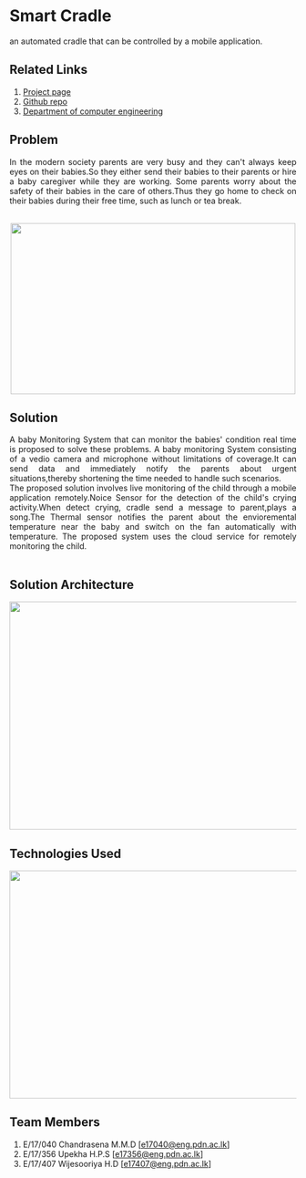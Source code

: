 
[//]: # (Please refer the instructions in below URL for the configurations)
[//]: # (https://projects.ce.pdn.ac.lk/docs/how-to-add-a-project)

# Smart Cradle 
an automated cradle that can be controlled by a mobile application.

## Related Links
1. [Project page]( https://cepdnaclk.github.io/e17-3yp-Smart-Cradle/)
2. [Github repo](https://github.com/cepdnaclk/e17-3yp-Smart-Cradle)
3. [Department of computer engineering](http://www.ce.pdn.ac.lk/)


## Problem
<p align="justify">In the modern society parents are very busy and they can't always keep eyes on their babies.So they either send their babies to their parents or hire a baby caregiver while they are working. Some parents worry about the safety of their babies in the care of others.Thus they go home to check on their babies during their free time, such as lunch or tea break.<br><br>

<center>
<img src="https://cepdnaclk.github.io/e17-3yp-Smart-Cradle/images/problem.jpg" style="width:500px;height:300px;"></img>
</center>



## Solution
<p align="justify">A baby Monitoring System that can monitor the babies' condition real time is proposed to solve these problems. A baby monitoring System consisting of a vedio camera and microphone without limitations of coverage.It can send data and immediately notify the parents about urgent situations,thereby shortening the time needed to handle such scenarios.<br>
The proposed solution involves live monitoring of the child through a mobile application remotely.Noice Sensor for the detection of the child's crying activity.When detect crying, cradle send a message to parent,plays a song.The Thermal sensor notifies the parent about the envioremental temperature near the baby and switch on the fan automatically with temperature. The proposed system uses the cloud service for remotely monitoring the child.<br> <br>

## Solution Architecture
<center>
<img src="https://github.com/cepdnaclk/e17-3yp-Smart-Cradle/blob/main/docs/images/bigpic2.PNG?raw=true" style="width:700px;height:400px;"></img>
</center>


## Technologies Used
<center>
<img src="https://github.com/cepdnaclk/e17-3yp-Smart-Cradle/blob/main/docs/images/tech.png?raw=true" style="width:700px;height:400px;" ></img>
</center>


## Team Members
1. E/17/040 Chandrasena M.M.D [[e17040@eng.pdn.ac.lk](mailto:e17040@eng.pdn.ac.lk)]
2. E/17/356 Upekha H.P.S [[e17356@eng.pdn.ac.lk](mailto:e17356@eng.pdn.ac.lk)]
3. E/17/407 Wijesooriya H.D [[e17407@eng.pdn.ac.lk](mailto:e17407@eng.pdn.ac.lk)]

<!--
## Supervisors
1. Supervisor1 [[Website](http://www.ce.pdn.ac.lk/academic-staff/), [Email](mailto:lecturer@ce.pdn.ac.lk)]
2. Supervisor2 [[Website](http://www.ce.pdn.ac.lk/academic-staff/), [Email](mailto:lecturer@ce.pdn.ac.lk)]    -->




<!--
## Publications
1. [Semester 7 report](https://cepdnaclk.github.io/e15-4yp-minimal-template)
2. [Semester 7 sldies](https://cepdnaclk.github.io/e15-4yp-minimal-template)
3. [Semester 8 report](https://cepdnaclk.github.io/e15-4yp-minimal-template)
4. [Semester 8 slides](https://cepdnaclk.github.io/e15-4yp-minimal-template)
5. Author1, Author2 and Author2 "Research paper title" in Conference name 2021. [Download PDF ](https://cepdnaclk.github.io/e15-4yp-minimal-template)     -->
